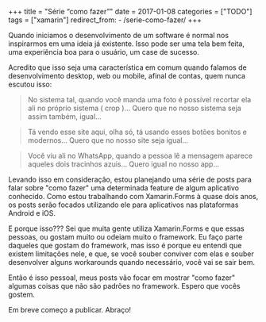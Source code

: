 +++
title = "Série “como fazer”"
date = 2017-01-08
categories = ["TODO"]
tags = ["xamarin"]
redirect_from:
    - /serie-como-fazer/
+++

<p class="intro"><span class="dropcap">Q</span>uando iniciamos o desenvolvimento de um software é normal nos inspirarmos em uma ideia já existente. Isso pode ser uma tela bem feita, uma experiência boa para o usuário, um case de sucesso.</p>

Acredito que isso seja uma característica em comum quando falamos de desenvolvimento desktop, web ou mobile, afinal de contas, quem nunca escutou isso:

<blockquote>No sistema tal, quando você manda uma foto é possível recortar ela ali no próprio sistema ( crop )... Quero que no nosso sistema seja assim também, igual...</blockquote>

<blockquote>Tá vendo esse site aqui, olha só, tá usando esses botões bonitos e modernos... Quero que no nosso site seja igual...</blockquote>

<blockquote>Você viu ali no WhatsApp, quando a pessoa lê a mensagem aparece aqueles dois tracinhos azuis... Quero igual no nosso app...</blockquote>

Levando isso em consideração, estou planejando uma série de posts para falar sobre "como fazer" uma determinada feature de algum aplicativo conhecido. Como estou trabalhando com Xamarin.Forms à quase dois anos, os posts serão focados utilizando ele para aplicativos nas plataformas Android e iOS.

E porque isso??? Sei que muita gente utiliza Xamarin.Forms e que essas pessoas, ou gostam muito ou odeiam muito o framework. Eu faço parte daqueles que gostam do framework, mas isso é porque eu entendi que existem limitações nele, e que, se você souber conviver com elas e souber desenvolver alguns workarounds quando necessário, você vai se sair bem.

Então é isso pessoal, meus posts vão focar em mostrar "como fazer" algumas coisas que não são padrões no framework. Espero que vocês gostem.

Em breve começo a publicar. Abraço!